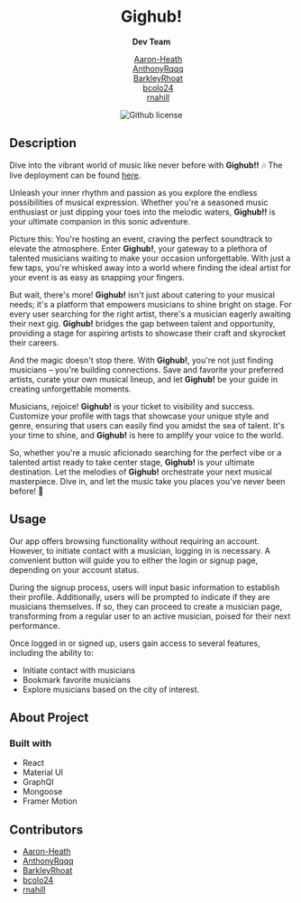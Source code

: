 <div align='center'>
<h1><strong>Gighub!</strong></h1>
<strong>Dev Team</strong>
<ul style="list-style-type: none;">
  <li><a href="https://github.com/Aaron-Heath">Aaron-Heath</a></li>
  <li><a href="https://github.com/AnthonyRqqq">AnthonyRqqq</a></li>
  <li><a href="https://github.com/BarkleyRhoat">BarkleyRhoat</a></li>
  <li><a href="https://github.com/bcolo24">bcolo24</a></li>
  <li><a href="https://github.com/rnahill">rnahill</a></li>
</ul>

 ![Github license](https://img.shields.io/badge/license-MIT-yellowgreen.svg)
 </div>

## Description

Dive into the vibrant world of music like never before with <strong><strong>Gighub!</strong>!</strong> 🎶
The live deployment can be found [here]().

Unleash your inner rhythm and passion as you explore the endless possibilities of musical expression. Whether you're a seasoned music enthusiast or just dipping your toes into the melodic waters, <strong><strong>Gighub!</strong>!</strong> is your ultimate companion in this sonic adventure.

Picture this: You're hosting an event, craving the perfect soundtrack to elevate the atmosphere. Enter <strong>Gighub!</strong>, your gateway to a plethora of talented musicians waiting to make your occasion unforgettable. With just a few taps, you're whisked away into a world where finding the ideal artist for your event is as easy as snapping your fingers.

But wait, there's more! <strong>Gighub!</strong> isn't just about catering to your musical needs; it's a platform that empowers musicians to shine bright on stage. For every user searching for the right artist, there's a musician eagerly awaiting their next gig. <strong>Gighub!</strong> bridges the gap between talent and opportunity, providing a stage for aspiring artists to showcase their craft and skyrocket their careers.

And the magic doesn't stop there. With <strong>Gighub!</strong>, you're not just finding musicians – you're building connections. Save and favorite your preferred artists, curate your own musical lineup, and let <strong>Gighub!</strong> be your guide in creating unforgettable moments.

Musicians, rejoice! <strong>Gighub!</strong> is your ticket to visibility and success. Customize your profile with tags that showcase your unique style and genre, ensuring that users can easily find you amidst the sea of talent. It's your time to shine, and <strong>Gighub!</strong> is here to amplify your voice to the world.

So, whether you're a music aficionado searching for the perfect vibe or a talented artist ready to take center stage, <strong>Gighub!</strong> is your ultimate destination. Let the melodies of <strong>Gighub!</strong> orchestrate your next musical masterpiece. Dive in, and let the music take you places you've never been before! 🌟 
 



## Usage
Our app offers browsing functionality without requiring an account. However, to initiate contact with a musician, logging in is necessary. A convenient button will guide you to either the login or signup page, depending on your account status.

During the signup process, users will input basic information to establish their profile. Additionally, users will be prompted to indicate if they are musicians themselves. If so, they can proceed to create a musician page, transforming from a regular user to an active musician, poised for their next performance.

Once logged in or signed up, users gain access to several features, including the ability to:
* Initiate contact with musicians
* Bookmark favorite musicians
* Explore musicians based on the city of interest. 
  
## About Project
### Built with 
* React
* Material UI
* GraphQl
* Mongoose
* Framer Motion

## Contributors
* [Aaron-Heath](https://github.com/Aaron-Heath)
* [AnthonyRqqq](https://github.com/AnthonyRqqq)
* [BarkleyRhoat](https://github.com/BarkleyRhoat)
* [bcolo24](https://github.com/bcolo24)
* [rnahill](https://github.com/rnahill)

